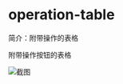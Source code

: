 # operation-table

简介：附带操作的表格

附带操作按钮的表格

![截图](https://unpkg.com/@icedesign/operation-table-block/screenshot.png)

